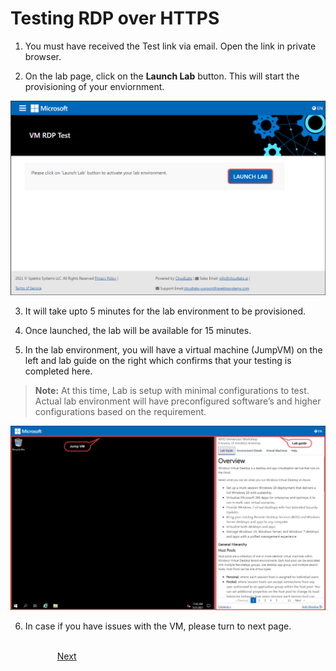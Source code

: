 # Testing RDP over HTTPS
		
1. You must have received the Test link via email. Open the link in private browser.

2. On the lab page, click on the **Launch Lab** button. This will start the provisioning of your enviornment.

  ![](media/image1.png)

3. It will take upto 5 minutes for the lab environment to be provisioned.

4. Once launched, the lab will be available for 15 minutes. 

5. In the lab environment, you will have a virtual machine (JumpVM) on the left and lab guide on the right which confirms that your testing is completed here. 
 
> **Note:** At this time, Lab is setup with minimal configurations to test. Actual lab environment will have preconfigured software’s and higher configurations based on the requirement.

  ![](media/image01.png)

6. In case if you have issues with the VM, please turn to next page.


&nbsp;&nbsp;&nbsp;&nbsp;&nbsp;&nbsp;&nbsp;&nbsp;&nbsp;&nbsp;&nbsp;&nbsp;&nbsp;&nbsp;&nbsp;&nbsp;&nbsp;&nbsp;&nbsp;&nbsp;&nbsp;&nbsp;&nbsp;&nbsp;&nbsp;&nbsp;&nbsp;&nbsp;&nbsp;&nbsp;&nbsp;&nbsp;&nbsp;&nbsp;&nbsp;&nbsp;&nbsp;&nbsp;&nbsp;&nbsp;&nbsp;&nbsp;&nbsp;&nbsp;&nbsp;&nbsp;&nbsp;&nbsp;&nbsp;&nbsp;&nbsp;&nbsp;&nbsp;&nbsp;&nbsp;&nbsp;&nbsp;&nbsp;&nbsp;&nbsp;&nbsp;&nbsp;&nbsp;&nbsp;&nbsp;&nbsp;&nbsp;&nbsp;&nbsp;&nbsp;&nbsp;&nbsp;&nbsp;&nbsp;&nbsp;&nbsp;&nbsp;&nbsp;&nbsp;&nbsp;&nbsp;&nbsp;&nbsp;&nbsp;&nbsp;&nbsp;&nbsp;&nbsp;&nbsp;&nbsp;&nbsp;&nbsp;&nbsp;&nbsp;&nbsp;&nbsp;&nbsp;&nbsp;&nbsp;&nbsp;&nbsp;&nbsp;&nbsp;&nbsp;&nbsp;&nbsp;&nbsp;&nbsp;&nbsp;&nbsp;&nbsp;&nbsp;&nbsp;&nbsp;&nbsp;&nbsp;&nbsp;&nbsp;&nbsp;&nbsp;&nbsp;&nbsp;&nbsp;&nbsp;&nbsp;&nbsp;&nbsp;&nbsp;&nbsp;&nbsp;&nbsp;&nbsp;&nbsp;&nbsp;&nbsp;&nbsp;&nbsp;&nbsp;&nbsp;&nbsp;&nbsp;&nbsp;&nbsp;&nbsp;&nbsp;&nbsp;&nbsp;[Next](./rdp-test-02.md)
